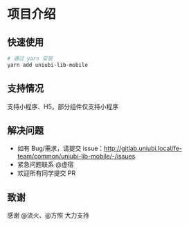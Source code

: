 # 项目介绍

## 快速使用

```bash
# 通过 yarn 安装
yarn add uniubi-lib-mobile
```

## 支持情况

支持小程序、H5，部分组件仅支持小程序

## 解决问题

- 如有 Bug/需求，请提交 issue：http://gitlab.uniubi.local/fe-team/common/uniubi-lib-mobile/-/issues
- 紧急问题联系 @虚宿
- 欢迎所有同学提交 PR

## 致谢

感谢 @流火、@方照 大力支持
